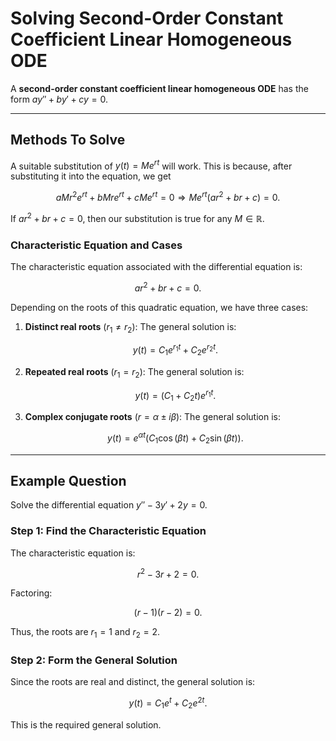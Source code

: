 # Solving Second-Order Constant Coefficient Linear Homogeneous ODE

A **second-order constant coefficient linear homogeneous ODE** has the form $ay'' + by' + cy = 0$.

---

## Methods To Solve

A suitable substitution of $y(t) = Me^{rt}$ will work. This is because, after substituting it into the equation, we get

$$
    a M r^2 e^{rt} + b M r e^{rt} + c M e^{rt} = 0 \Rightarrow M e^{rt} (ar^2 + br + c) = 0.
$$

If $ar^2 + br + c = 0,$ then our substitution is true for any $M \in \mathbb{R}$.

### Characteristic Equation and Cases

The characteristic equation associated with the differential equation is:

$$
    ar^2 + br + c = 0.
$$

Depending on the roots of this quadratic equation, we have three cases:

1. **Distinct real roots** ($r_1 \neq r_2$): The general solution is:

   $$
       y(t) = C_1 e^{r_1 t} + C_2 e^{r_2 t}.
   $$

2. **Repeated real roots** ($r_1 = r_2$): The general solution is:

   $$
       y(t) = (C_1 + C_2 t)e^{r_1 t}.
   $$

3. **Complex conjugate roots** ($r = \alpha \pm i \beta$): The general solution is:

   $$
       y(t) = e^{\alpha t} \left(C_1 \cos(\beta t) + C_2 \sin(\beta t) \right).
   $$

---

## Example Question

Solve the differential equation $y'' - 3y' + 2y = 0$.

### Step 1: Find the Characteristic Equation

The characteristic equation is:

$$
    r^2 - 3r + 2 = 0.
$$

Factoring:

$$
    (r - 1)(r - 2) = 0.
$$

Thus, the roots are $r_1 = 1$ and $r_2 = 2$.

### Step 2: Form the General Solution

Since the roots are real and distinct, the general solution is:

$$
    y(t) = C_1 e^t + C_2 e^{2t}.
$$

This is the required general solution.

